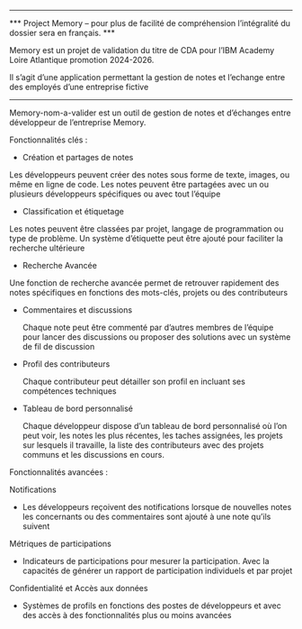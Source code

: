 _________________________________________________________________________________________________________________________
*** Project Memory – pour plus de facilité de compréhension l’intégralité du dossier sera en français. ***


Memory est un projet de validation du titre de CDA pour l’IBM Academy Loire Atlantique promotion 2024-2026.

Il s’agit d’une application permettant la gestion de notes et l’echange entre des employés d’une entreprise fictive
_________________________________________________________________________________________________________________________

Memory-nom-a-valider est un outil de gestion de notes et d’échanges entre développeur de l’entreprise Memory.

Fonctionnalités clés : 

  -	Création et partages de notes

Les développeurs peuvent créer des notes sous forme de texte, images, ou même en ligne de code. Les notes peuvent être partagées avec un ou plusieurs développeurs spécifiques ou avec tout l’équipe

-	Classification et étiquetage

Les notes peuvent être classées par projet, langage de programmation ou type de problème. Un système d’étiquette peut être ajouté pour faciliter la recherche ultérieure

  -	Recherche Avancée 

Une fonction de recherche avancée permet de retrouver rapidement des notes spécifiques en fonctions des mots-clés, projets ou des contributeurs

  -	Commentaires et discussions

    Chaque note peut être commenté par d’autres membres de l’équipe pour lancer des discussions ou proposer des solutions avec un système de fil de discussion

  -	Profil des contributeurs

    Chaque contributeur peut détailler son profil en incluant ses compétences techniques

  -	Tableau de bord personnalisé

    Chaque développeur dispose d’un tableau de bord personnalisé où l’on peut voir, les notes les plus récentes, les taches assignées, les projets sur lesquels il travaille, la liste des contributeurs avec des
    projets communs et les discussions en cours.


Fonctionnalités avancées :

Notifications

-	Les développeurs reçoivent des notifications lorsque de nouvelles notes les concernants ou des commentaires sont ajouté à une note qu’ils suivent

Métriques de participations 

-	Indicateurs de participations pour mesurer la participation. Avec la capacités de générer un rapport de participation individuels et par projet

Confidentialité et Accès aux données

  -	Systèmes de profils en fonctions des postes de développeurs et avec des accès à des fonctionnalités plus ou moins avancées

